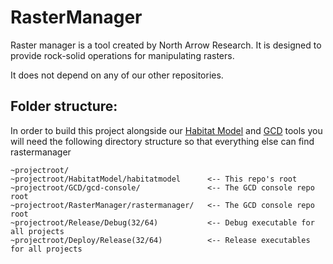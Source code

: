 # RasterManager

Raster manager is a tool created by North Arrow Research. It is designed to provide rock-solid operations for manipulating rasters.

It does not depend on any of our other repositories.

## Folder structure:

In order to build this project alongside our [Habitat Model](https://bitbucket.org/northarrowresearch/habitat-model-console) and [GCD](https://bitbucket.org/northarrowresearch/gcd-console) tools you will need the following directory structure so that everything else can find rastermanager

```
~projectroot/
~projectroot/HabitatModel/habitatmodel      <-- This repo's root
~projectroot/GCD/gcd-console/               <-- The GCD console repo root
~projectroot/RasterManager/rastermanager/   <-- The GCD console repo root
~projectroot/Release/Debug(32/64)           <-- Debug executable for all projects
~projectroot/Deploy/Release(32/64)          <-- Release executables for all projects
```
